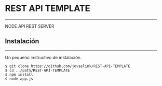 # REST API TEMPLATE

---

NODE API REST SERVER

## Instalación

---

Un pequeño instructivo de instalación.

```
$ git clone https://github.com/jovaslink/REST-API-TEMPLATE
$ cd ../path/REST-API-TEMPLATE
$ npm install
$ node app.js
```
